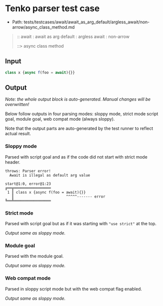 # Tenko parser test case

- Path: tests/testcases/await/await_as_arg_default/argless_await/non-arrow/async_class_method.md

> :: await : await as arg default : argless await : non-arrow
>
> ::> async class method

## Input

`````js
class x {async f(foo = await){}}
`````

## Output

_Note: the whole output block is auto-generated. Manual changes will be overwritten!_

Below follow outputs in four parsing modes: sloppy mode, strict mode script goal, module goal, web compat mode (always sloppy).

Note that the output parts are auto-generated by the test runner to reflect actual result.

### Sloppy mode

Parsed with script goal and as if the code did not start with strict mode header.

`````
throws: Parser error!
  Await is illegal as default arg value

start@1:0, error@1:23
╔══╦═════════════════
 1 ║ class x {async f(foo = await){}}
   ║                        ^^^^^------- error
╚══╩═════════════════

`````

### Strict mode

Parsed with script goal but as if it was starting with `"use strict"` at the top.

_Output same as sloppy mode._

### Module goal

Parsed with the module goal.

_Output same as sloppy mode._

### Web compat mode

Parsed in sloppy script mode but with the web compat flag enabled.

_Output same as sloppy mode._
